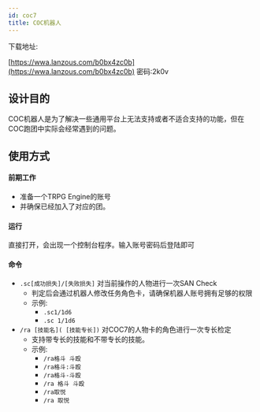 ```yaml
---
id: coc7
title: COC机器人
---
```


下载地址: 

[https://wwa.lanzous.com/b0bx4zc0b](https://wwa.lanzous.com/b0bx4zc0b)
密码:2k0v

## 设计目的

COC机器人是为了解决一些通用平台上无法支持或者不适合支持的功能，但在COC跑团中实际会经常遇到的问题。

## 使用方式

#### 前期工作

- 准备一个TRPG Engine的账号
- 并确保已经加入了对应的团。

#### 运行

直接打开，会出现一个控制台程序。输入账号密码后登陆即可

#### 命令

- `.sc[成功损失]/[失败损失]` 对当前操作的人物进行一次SAN Check
  - 判定后会通过机器人修改任务角色卡，请确保机器人账号拥有足够的权限
  - 示例:
    - `.sc1/1d6`
    - `.sc 1/1d6`
- `/ra [技能名]( [技能专长])` 对COC7的人物卡的角色进行一次专长检定
  - 支持带专长的技能和不带专长的技能。
  - 示例:
    - `/ra格斗 斗殴`
    - `/ra格斗:斗殴`
    - `/ra格斗-斗殴`
    - `/ra 格斗 斗殴`
    - `/ra取悦` 
    - `/ra 取悦`
